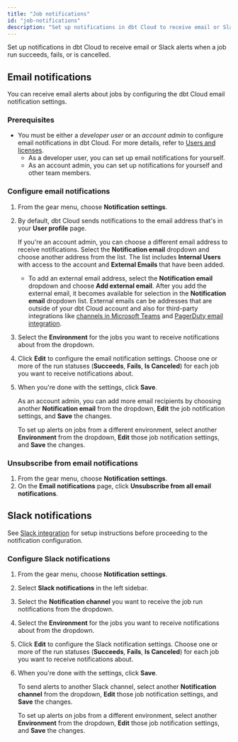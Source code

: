 ```yaml
---
title: "Job notifications"
id: "job-notifications"
description: "Set up notifications in dbt Cloud to receive email or Slack alerts about job run status."
---
```


Set up notifications in dbt Cloud to receive email or Slack alerts when a job run succeeds, fails, or is cancelled.

## Email notifications

You can receive email alerts about jobs by configuring the dbt Cloud email notification settings.

### Prerequisites 
- You must be either a _developer user_ or an _account admin_ to configure email notifications in dbt Cloud. For more details, refer to [Users and licenses](/docs/cloud/manage-access/seats-and-users).
    - As a developer user, you can set up email notifications for yourself. 
    - As an account admin, you can set up notifications for yourself and other team members. 

### Configure email notifications

1. From the gear menu, choose **Notification settings**.
1. By default, dbt Cloud sends notifications to the email address that's in your **User profile** page.

    If you're an account admin, you can choose a different email address to receive notifications. Select the **Notification email** dropdown and choose another address from the list. The list includes **Internal Users** with access to the account and **External Emails** that have been added. 
    - To add an external email address, select the **Notification email** dropdown and choose **Add external email**. After you add the external email, it becomes available for selection in the **Notification email** dropdown list. External emails can be addresses that are outside of your dbt Cloud account and also for third-party integrations like [channels in Microsoft Teams](https://support.microsoft.com/en-us/office/tip-send-email-to-a-channel-2c17dbae-acdf-4209-a761-b463bdaaa4ca) and [PagerDuty email integration](https://support.pagerduty.com/docs/email-integration-guide).

    <Lightbox src="/img/docs/deploy/example-notification-external-email.png" width="50%" title="Example of the Notification email dropdown"/>

1. Select the **Environment** for the jobs you want to receive notifications about from the dropdown. 

1. Click **Edit** to configure the email notification settings. Choose one or more of the run statuses (**Succeeds**, **Fails**, **Is Canceled**) for each job you want to receive notifications about.

1. When you're done with the settings, click **Save**.

    As an account admin, you can add more email recipients by choosing another **Notification email** from the dropdown, **Edit** the job notification settings, and **Save** the changes.
    
    To set up alerts on jobs from a different environment, select another **Environment** from the dropdown, **Edit** those job notification settings, and **Save** the changes. 

    <Lightbox src="/img/docs/deploy/example-email-notification-settings-page.png" width="100%" title="Example of the Email notifications page"/>

### Unsubscribe from email notifications
1. From the gear menu, choose **Notification settings**.
1. On the **Email notifications** page, click **Unsubscribe from all email notifications**. 

## Slack notifications

See [Slack integration](/docs/cloud/slack-integration) for setup instructions before proceeding to the notification configuration. 

### Configure Slack notifications

1. From the gear menu, choose **Notification settings**. 
1. Select **Slack notifications** in the left sidebar. 
1. Select the **Notification channel** you want to receive the job run notifications from the dropdown. 
    <Lightbox src="/img/docs/deploy/example-notification-slack-channels.png" width="75%" title="Example of the Notification channel dropdown"/>
1. Select the **Environment** for the jobs you want to receive notifications about from the dropdown. 
1. Click **Edit** to configure the Slack notification settings. Choose one or more of the run statuses (**Succeeds**, **Fails**, **Is Canceled**) for each job you want to receive notifications about.
1. When you're done with the settings, click **Save**.
    
    To send alerts to another Slack channel, select another **Notification channel** from the dropdown, **Edit** those job notification settings, and **Save** the changes.

    To set up alerts on jobs from a different environment, select another **Environment** from the dropdown, **Edit** those job notification settings, and **Save** the changes.

    <Lightbox src="/img/docs/deploy/example-slack-notification-settings-page.png" width="100%" title="Example of the Slack notifications page"/>


